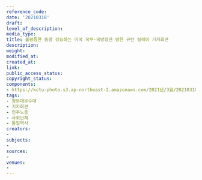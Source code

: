 ```yaml
---
reference_code: 
date: '20210318'
draft: 
level_of_description: 
media_type: 
title: 불평등한 동맹 강요하는 미국 국무·국방장관 방한 규탄 릴레이 기자회견
description: 
weight: 
modified_at: 
created_at: 
link: 
public_access_status: 
copyright_status: 
components:
- https://kctu-photo.s3.ap-northeast-2.amazonaws.com/2021년/3월/20210318-불평등한+동맹+강요하는+미국+국무·국방장관+방한+규탄+릴레이+기자회견_청와대분수대_기자회견_민주노총_사회단체_통일역사/_1DX0356.jpg
tags:
- 청와대분수대
- 기자회견
- 민주노총
- 사회단체
- 통일역사
creators:
- 
subjects:
- 
sources:
- 
venues:
- 
---
```

